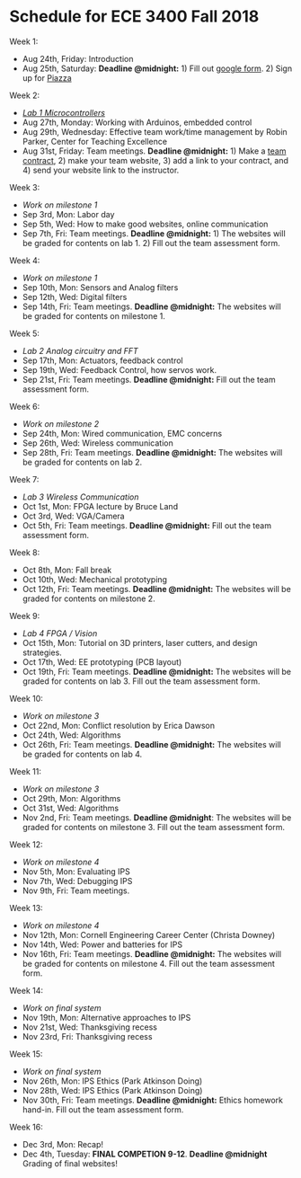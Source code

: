 # Schedule for ECE 3400 Fall 2018

Week 1:
* Aug 24th, Friday: Introduction
* Aug 25th, Saturday: **Deadline @midnight:** 1) Fill out [google form](https://goo.gl/forms/G54ZCPmXbgT65QS32). 2) Sign up for [Piazza](piazza.com/cornell/fall2018/ece3400)

Week 2:
* *[Lab 1 Microcontrollers](./lab1.md)*
* Aug 27th, Monday: Working with Arduinos, embedded control
* Aug 29th, Wednesday: Effective team work/time management by Robin Parker, Center for Teaching Excellence
* Aug 31st, Friday: Team meetings. **Deadline @midnight:** 1) Make a [team contract](./Teamwork/Team_Contract.md), 2) make your team website, 3) add a link to your contract, and 4) send your website link to the instructor.

Week 3:
* *Work on milestone 1*
* Sep 3rd, Mon: Labor day
* Sep 5th, Wed: How to make good websites, online communication
* Sep 7th, Fri: Team meetings. **Deadline @midnight:** 1) The websites will be graded for contents on lab 1. 2) Fill out the team assessment form.


Week 4:
* *Work on milestone 1*
* Sep 10th, Mon: Sensors and Analog filters
* Sep 12th, Wed: Digital filters
* Sep 14th, Fri: Team meetings. **Deadline @midnight:** The websites will be graded for contents on milestone 1. 

Week 5:
* *Lab 2 Analog circuitry and FFT*
* Sep 17th, Mon: Actuators, feedback control
* Sep 19th, Wed: Feedback Control, how servos work.
* Sep 21st, Fri: Team meetings. **Deadline @midnight:** Fill out the team assessment form.


Week 6:
* *Work on milestone 2*
* Sep 24th, Mon: Wired communication, EMC concerns
* Sep 26th, Wed: Wireless communication
* Sep 28th, Fri: Team meetings. **Deadline @midnight:** The websites will be graded for contents on lab 2.

Week 7:
* *Lab 3 Wireless Communication*
* Oct 1st, Mon: FPGA lecture by Bruce Land
* Oct 3rd, Wed: VGA/Camera
* Oct 5th, Fri: Team meetings. **Deadline @midnight:** Fill out the team assessment form.


Week 8:
* Oct 8th, Mon: Fall break
* Oct 10th, Wed: Mechanical prototyping
* Oct 12th, Fri: Team meetings. **Deadline @midnight:** The websites will be graded for contents on milestone 2. 

Week 9:
* *Lab 4 FPGA / Vision*
* Oct 15th, Mon: Tutorial on 3D printers, laser cutters, and design strategies.
* Oct 17th, Wed: EE prototyping (PCB layout)
* Oct 19th, Fri: Team meetings. **Deadline @midnight:** The websites will be graded for contents on lab 3. Fill out the team assessment form.


Week 10:
* *Work on milestone 3*
* Oct 22nd, Mon: Conflict resolution by Erica Dawson
* Oct 24th, Wed: Algorithms
* Oct 26th, Fri: Team meetings. **Deadline @midnight:** The websites will be graded for contents on lab 4. 

Week 11:
* *Work on milestone 3*
* Oct 29th, Mon: Algorithms
* Oct 31st, Wed: Algorithms
* Nov 2nd, Fri: Team meetings. **Deadline @midnight**: The websites will be graded for contents on milestone 3. Fill out the team assessment form.


Week 12:
* *Work on milestone 4*
* Nov 5th, Mon: Evaluating IPS
* Nov 7th, Wed: Debugging IPS
* Nov 9th, Fri: Team meetings. 

Week 13:
* *Work on milestone 4*
* Nov 12th, Mon: Cornell Engineering Career Center (Christa Downey)
* Nov 14th, Wed: Power and batteries for IPS
* Nov 16th, Fri: Team meetings. **Deadline @midnight:** The websites will be graded for contents on milestone 4. Fill out the team assessment form.


Week 14:
* *Work on final system*
* Nov 19th, Mon: Alternative approaches to IPS 
* Nov 21st, Wed: Thanksgiving recess
* Nov 23rd, Fri: Thanksgiving recess

Week 15:
* *Work on final system*
* Nov 26th, Mon: IPS Ethics (Park Atkinson Doing)
* Nov 28th, Wed: IPS Ethics (Park Atkinson Doing)
* Nov 30th, Fri: Team meetings. **Deadline @midnight:** Ethics homework hand-in. Fill out the team assessment form.


Week 16:
* Dec 3rd, Mon: Recap!
* Dec 4th, Tuesday: **FINAL COMPETION 9-12**. **Deadline @midnight** Grading of final websites!
